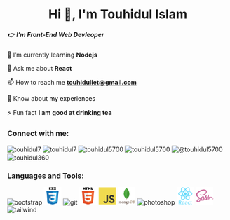 <h1 align="center">Hi 👋, I'm Touhidul Islam</h1>
<h5>👉 I’m Front-End Web Devleoper</h5>

🚀 I’m currently learning **Nodejs**

💬 Ask me about **React**

📫 How to reach me **touhiduliet@gmail.com**

📄 Know about <a style="text-decoration: none !important; color:black;" href="https://drive.google.com/file/d/1dhOO3W4joitoi4wlWzkLqpUd_BLLdb99/view?usp=drive_link" target="blank">my experiences</a>

⚡ Fun fact **I am good at drinking tea**

<h3 align="left">Connect with me:</h3>
<p align="left">
<a style="text-decoration: none !important;" href="https://fiverr.com/mdislam124" target="blank"><img align="center" src="https://logos-world.net/wp-content/uploads/2020/12/Fiverr-Logo-700x394.png" alt="touhidul7" height="30" width="50" /></a>
<a style="text-decoration: none !important;" href="https://codepen.io/touhidul7" target="blank"><img align="center" src="https://raw.githubusercontent.com/rahuldkjain/github-profile-readme-generator/master/src/images/icons/Social/codepen.svg" alt="touhidul7" height="30" width="40" /></a>
<a style="text-decoration: none !important;" href="https://twitter.com/touhidul5700" target="blank"><img align="center" src="https://raw.githubusercontent.com/rahuldkjain/github-profile-readme-generator/master/src/images/icons/Social/twitter.svg" alt="touhidul5700" height="30" width="40" /></a>
<a style="text-decoration: none !important;" href="https://fb.com/touhidul5700" target="blank"><img align="center" src="https://raw.githubusercontent.com/rahuldkjain/github-profile-readme-generator/master/src/images/icons/Social/facebook.svg" alt="touhidul5700" height="30" width="40" /></a>
<a style="text-decoration: none !important;" href="https://medium.com/@touhidul5700" target="blank"><img align="center" src="https://raw.githubusercontent.com/rahuldkjain/github-profile-readme-generator/master/src/images/icons/Social/medium.svg" alt="@touhidul5700" height="30" width="40" /></a>
<a style="text-decoration: none !important;" href="https://www.youtube.com/c/touhidul360" target="blank"><img align="center" src="https://raw.githubusercontent.com/rahuldkjain/github-profile-readme-generator/master/src/images/icons/Social/youtube.svg" alt="touhidul360" height="30" width="40" /></a>
</p>

<h3 align="left">Languages and Tools:</h3>
<p align="left"> <a style="text-decoration: none !important;" href="https://getbootstrap.com" target="_blank" rel="noreferrer"> <img src="https://getbootstrap.com/docs/5.0/assets/brand/bootstrap-logo-shadow.png" alt="bootstrap" width="40" height="40"/> </a> <a style="text-decoration: none !important;" href="https://www.w3schools.com/css/" target="_blank" rel="noreferrer"> <img src="https://raw.githubusercontent.com/devicons/devicon/master/icons/css3/css3-original-wordmark.svg" alt="css3" width="40" height="40"/> </a> <a style="text-decoration: none !important;" href="https://git-scm.com/" target="_blank" rel="noreferrer"> <img src="https://www.vectorlogo.zone/logos/git-scm/git-scm-icon.svg" alt="git" width="40" height="40"/> </a> <a style="text-decoration: none !important;" href="https://www.w3.org/html/" target="_blank" rel="noreferrer"> <img src="https://raw.githubusercontent.com/devicons/devicon/master/icons/html5/html5-original-wordmark.svg" alt="html5" width="40" height="40"/> </a> <a style="text-decoration: none !important;" href="https://developer.mozilla.org/en-US/docs/Web/JavaScript" target="_blank" rel="noreferrer"> <img src="https://raw.githubusercontent.com/devicons/devicon/master/icons/javascript/javascript-original.svg" alt="javascript" width="40" height="40"/> </a> <a style="text-decoration: none !important;" href="https://www.mongodb.com/" target="_blank" rel="noreferrer"> <img src="https://raw.githubusercontent.com/devicons/devicon/master/icons/mongodb/mongodb-original-wordmark.svg" alt="mongodb" width="40" height="40"/> </a> <a style="text-decoration: none !important;" href="https://www.photoshop.com/en" target="_blank" rel="noreferrer"> <img src="https://upload.wikimedia.org/wikipedia/commons/thumb/a/af/Adobe_Photoshop_CC_icon.svg/512px-Adobe_Photoshop_CC_icon.svg.png" alt="photoshop" width="40" height="40"/> </a> <a style="text-decoration: none !important;" href="https://reactjs.org/" target="_blank" rel="noreferrer"> <img src="https://raw.githubusercontent.com/devicons/devicon/master/icons/react/react-original-wordmark.svg" alt="react" width="40" height="40"/> </a> <a style="text-decoration: none !important;" href="https://sass-lang.com" target="_blank" rel="noreferrer"> <img src="https://raw.githubusercontent.com/devicons/devicon/master/icons/sass/sass-original.svg" alt="sass" width="40" height="40"/> </a> <a style="text-decoration: none !important;" href="https://tailwindcss.com/" target="_blank" rel="noreferrer"> <img src="https://www.vectorlogo.zone/logos/tailwindcss/tailwindcss-icon.svg" alt="tailwind" width="40" height="40"/> </a> </p>
